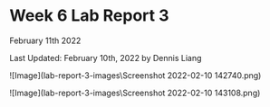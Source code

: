 # Week 6 Lab Report 3
February 11th 2022

Last Updated: February 10th, 2022 by Dennis Liang

![Image](lab-report-3-images\Screenshot 2022-02-10 142740.png)

![Image](lab-report-3-images\Screenshot 2022-02-10 143108.png)

